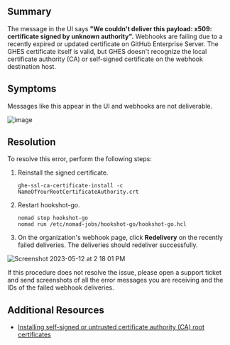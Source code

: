 ## Summary

The message in the UI says **"We couldn't deliver this payload: x509: certificate signed by unknown authority".** Webhooks are failing due to a recently expired or updated certificate on GitHub Enterprise Server. The GHES certificate itself is valid, but GHES doesn't recognize the local certificate authority (CA) or self-signed certificate on the webhook destination host.

## Symptoms

Messages like this appear in the UI and webhooks are not deliverable.

![image](https://github.com/loujr/loujr/assets/61295275/decb924e-6e00-47cb-97ac-2d5e98eab709)

## Resolution

To resolve this error, perform the following steps:

1. Reinstall the signed certificate.

   ```shell
   ghe-ssl-ca-certificate-install -c NameOfYourRootCertificateAuthority.crt
   ```

2. Restart hookshot-go.

   ```shell
   nomad stop hookshot-go
   nomad run /etc/nomad-jobs/hookshot-go/hookshot-go.hcl
   ```

3. On the organization's webhook page, click **Redelivery** on the recently failed deliveries. The deliveries should redeliver successfully.

![Screenshot 2023-05-12 at 2 18 01 PM](https://github.com/loujr/loujr/assets/61295275/3b866565-b1ee-43ba-b9c9-c04bba991666)

If this procedure does not resolve the issue, please open a support ticket and send screenshots of all the error messages you are receiving and the IDs of the failed webhook deliveries.

## Additional Resources

- [Installing self-signed or untrusted certificate authority (CA) root certificates](https://docs.github.com/en/enterprise-server@3.8/admin/configuration/configuring-your-enterprise/troubleshooting-tls-errors#installing-self-signed-or-untrusted-certificate-authority-ca-root-certificates)
